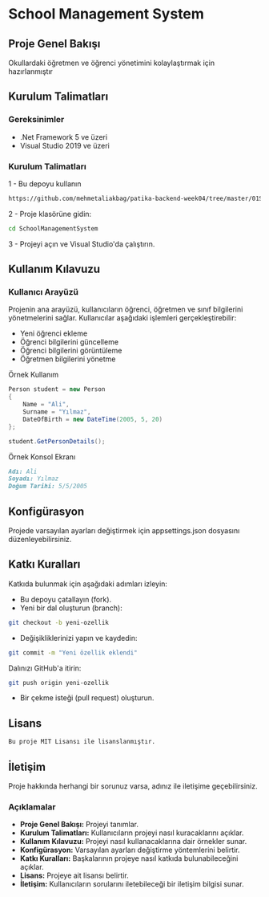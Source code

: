 ﻿# School Management System

## Proje Genel Bakışı

Okullardaki öğretmen ve öğrenci yönetimini kolaylaştırmak için hazırlanmıştır

## Kurulum Talimatları

### Gereksinimler

- .Net Framework 5 ve üzeri
- Visual Studio 2019 ve üzeri

### Kurulum Talimatları

1 - Bu depoyu kullanın 

```bash
https://github.com/mehmetaliakbag/patika-backend-week04/tree/master/01SchoolManagementSystem
```

2 - Proje klasörüne gidin:

```bash
cd SchoolManagementSystem
```

3 - Projeyi açın ve Visual Studio'da çalıştırın.

## Kullanım Kılavuzu

### Kullanıcı Arayüzü

Projenin ana arayüzü, kullanıcıların öğrenci, öğretmen ve sınıf bilgilerini yönetmelerini sağlar. Kullanıcılar aşağıdaki işlemleri gerçekleştirebilir:

- Yeni öğrenci ekleme
- Öğrenci bilgilerini güncelleme
- Öğrenci bilgilerini görüntüleme
- Öğretmen bilgilerini yönetme

Örnek Kullanım

```csharp
Person student = new Person
{
    Name = "Ali",
    Surname = "Yılmaz",
    DateOfBirth = new DateTime(2005, 5, 20)
};

student.GetPersonDetails();
```
Örnek Konsol Ekranı 

```markdown
Adı: Ali
Soyadı: Yılmaz
Doğum Tarihi: 5/5/2005
```

## Konfigürasyon
Projede varsayılan ayarları değiştirmek için appsettings.json dosyasını düzenleyebilirsiniz.

## Katkı Kuralları

Katkıda bulunmak için aşağıdaki adımları izleyin:

- Bu depoyu çatallayın (fork).
- Yeni bir dal oluşturun (branch):

```bash
git checkout -b yeni-ozellik
```

- Değişikliklerinizi yapın ve kaydedin:

```bash
git commit -m "Yeni özellik eklendi"
```

 Dalınızı GitHub'a itirin:

```bash
git push origin yeni-ozellik
```

- Bir çekme isteği (pull request) oluşturun.

## Lisans

```markdown
Bu proje MIT Lisansı ile lisanslanmıştır.
```

## İletişim
Proje hakkında herhangi bir sorunuz varsa, adınız ile iletişime geçebilirsiniz.


### Açıklamalar
- **Proje Genel Bakışı:** Projeyi tanımlar.
- **Kurulum Talimatları:** Kullanıcıların projeyi nasıl kuracaklarını açıklar.
- **Kullanım Kılavuzu:** Projeyi nasıl kullanacaklarına dair örnekler sunar.
- **Konfigürasyon:** Varsayılan ayarları değiştirme yöntemlerini belirtir.
- **Katkı Kuralları:** Başkalarının projeye nasıl katkıda bulunabileceğini açıklar.
- **Lisans:** Projeye ait lisansı belirtir.
- **İletişim:** Kullanıcıların sorularını iletebileceği bir iletişim bilgisi sunar.
